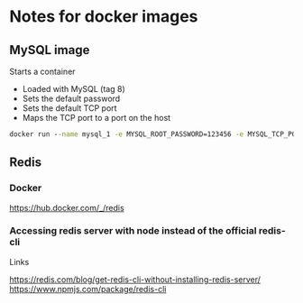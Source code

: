 # Notes for docker images

## MySQL image

Starts a container
- Loaded with MySQL (tag 8)
- Sets the default password
- Sets the default TCP port
- Maps the TCP port to a port on the host

```cmd
docker run --name mysql_1 -e MYSQL_ROOT_PASSWORD=123456 -e MYSQL_TCP_PORT=3307 -p 3307:3307 -d mysql:8
```


## Redis

### Docker

https://hub.docker.com/_/redis

### Accessing redis server with node instead of the official redis-cli

Links

https://redis.com/blog/get-redis-cli-without-installing-redis-server/
https://www.npmjs.com/package/redis-cli
